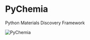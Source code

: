PyChemia
========

Python Materials Discovery Framework

![PyChemia](https://raw.githubusercontent.com/MaterialsDiscovery/PyChemia/master/docs/PyChemia.png)
